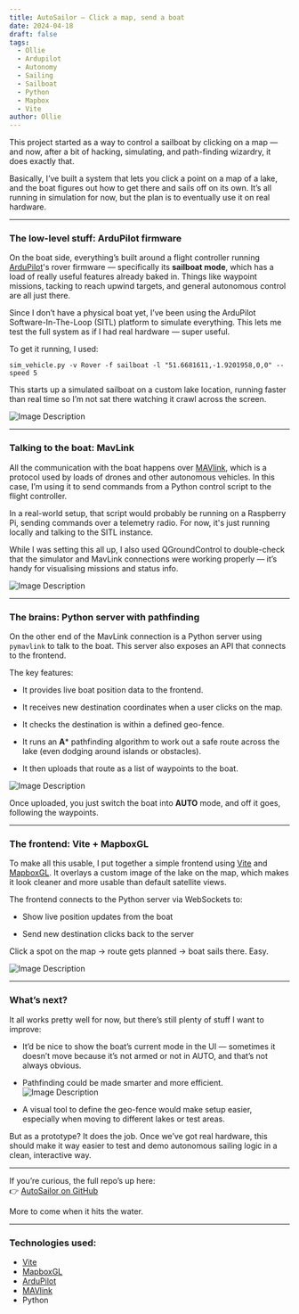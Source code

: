 ```yaml
---
title: AutoSailor – Click a map, send a boat
date: 2024-04-18
draft: false
tags:
  - Ollie
  - Ardupilot
  - Autonomy
  - Sailing
  - Sailboat
  - Python
  - Mapbox
  - Vite
author: Ollie
---
```


This project started as a way to control a sailboat by clicking on a map — and now, after a bit of hacking, simulating, and path-finding wizardry, it does exactly that.

Basically, I’ve built a system that lets you click a point on a map of a lake, and the boat figures out how to get there and sails off on its own. It’s all running in simulation for now, but the plan is to eventually use it on real hardware.

---

### The low-level stuff: ArduPilot firmware

On the boat side, everything’s built around a flight controller running [ArduPilot](https://ardupilot.org/)'s rover firmware — specifically its **sailboat mode**, which has a load of really useful features already baked in. Things like waypoint missions, tacking to reach upwind targets, and general autonomous control are all just there.

Since I don’t have a physical boat yet, I’ve been using the ArduPilot Software-In-The-Loop (SITL) platform to simulate everything. This lets me test the full system as if I had real hardware — super useful.

To get it running, I used:

`sim_vehicle.py -v Rover -f sailboat -l "51.6681611,-1.9201958,0,0" --speed 5`

This starts up a simulated sailboat on a custom lake location, running faster than real time so I’m not sat there watching it crawl across the screen.

![Image Description](/images/Pasted%20image%2020250412221820.png)

---

### Talking to the boat: MavLink

All the communication with the boat happens over [MAVlink](https://mavlink.io/en/), which is a protocol used by loads of drones and other autonomous vehicles. In this case, I’m using it to send commands from a Python control script to the flight controller.

In a real-world setup, that script would probably be running on a Raspberry Pi, sending commands over a telemetry radio. For now, it's just running locally and talking to the SITL instance.

While I was setting this all up, I also used QGroundControl to double-check that the simulator and MavLink connections were working properly — it’s handy for visualising missions and status info.

![Image Description](/images/Pasted%20image%2020250412221853.png)

---

### The brains: Python server with pathfinding

On the other end of the MavLink connection is a Python server using `pymavlink` to talk to the boat. This server also exposes an API that connects to the frontend.

The key features:

- It provides live boat position data to the frontend.

- It receives new destination coordinates when a user clicks on the map.

- It checks the destination is within a defined geo-fence.

- It runs an **A*** pathfinding algorithm to work out a safe route across the lake (even dodging around islands or obstacles).

- It then uploads that route as a list of waypoints to the boat.

![Image Description](/images/Pasted%20image%2020250412222508.png)

Once uploaded, you just switch the boat into **AUTO** mode, and off it goes, following the waypoints.

---

### The frontend: Vite + MapboxGL

To make all this usable, I put together a simple frontend using [Vite](https://vitejs.dev/) and [MapboxGL](https://www.mapbox.com/). It overlays a custom image of the lake on the map, which makes it look cleaner and more usable than default satellite views.

The frontend connects to the Python server via WebSockets to:

- Show live position updates from the boat

- Send new destination clicks back to the server


Click a spot on the map → route gets planned → boat sails there. Easy.

![Image Description](/images/Pasted%20image%2020250412222320.png)

---

### What’s next?

It all works pretty well for now, but there’s still plenty of stuff I want to improve:

- It’d be nice to show the boat’s current mode in the UI — sometimes it doesn’t move because it’s not armed or not in AUTO, and that’s not always obvious.

- Pathfinding could be made smarter and more efficient. ![Image Description](/images/Pasted%20image%2020250412222535.png)

- A visual tool to define the geo-fence would make setup easier, especially when moving to different lakes or test areas.


But as a prototype? It does the job. Once we’ve got real hardware, this should make it way easier to test and demo autonomous sailing logic in a clean, interactive way.

---

If you’re curious, the full repo’s up here:  
👉 [AutoSailor on GitHub](https://github.com/Ollie-White/AutoSailor.git)

More to come when it hits the water.

---

### Technologies used:
-  [Vite](https://vitejs.dev/)
-  [MapboxGL](https://www.mapbox.com/)
-  [ArduPilot](https://ardupilot.org/)
-  [MAVlink](https://mavlink.io/en/)
- Python
